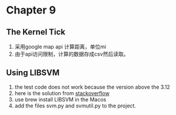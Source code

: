 # Chapter 9

## The Kernel Tick
1. 采用google map api 计算距离，单位mi
2. 由于api访问限制，计算的数据存成csv然后读取。


## Using LIBSVM

1. the test code does not work because the version above the 3.12 
2. here is the solution from [stackoverflow](http://stackoverflow.com/questions/10343893/python-libsvm-typeerror-init-got-an-unexpected-keyword-argument-kernel)
3. use brew install LIBSVM in the Macos
4. add the files svm.py and svmutil.py to the project. 